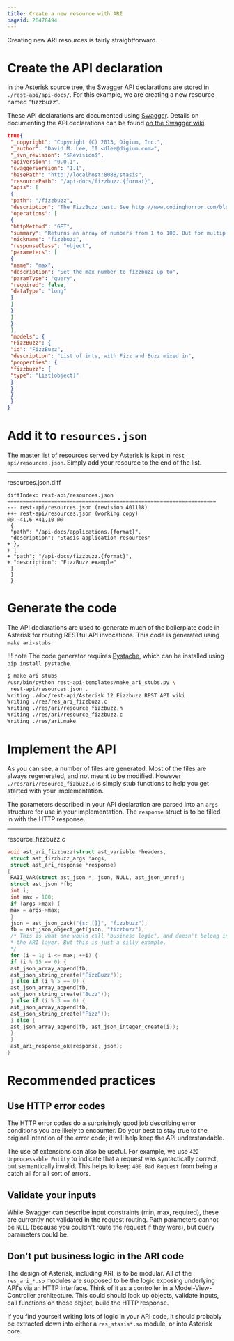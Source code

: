 ```yaml
---
title: Create a new resource with ARI
pageid: 26478494
---
```


Creating new ARI resources is fairly straightforward.

Create the API declaration
==========================

In the Asterisk source tree, the Swagger API declarations are stored in `./rest-api/api-docs/`. For this example, we are creating a new resource named "fizzbuzz".

These API declarations are documented using [Swagger](https://developers.helloreverb.com/swagger/). Details on documenting the API declarations can be found [on the Swagger wiki](https://github.com/wordnik/swagger-core/wiki/API-Declaration).

```json title="fizzbuzz.json" linenums="1"
true{
 "_copyright": "Copyright (C) 2013, Digium, Inc.",
 "_author": "David M. Lee, II <dlee@digium.com>",
 "_svn_revision": "$Revision$",
 "apiVersion": "0.0.1",
 "swaggerVersion": "1.1",
 "basePath": "http://localhost:8088/stasis",
 "resourcePath": "/api-docs/fizzbuzz.{format}",
 "apis": [
 {
 "path": "/fizzbuzz",
 "description": "The FizzBuzz test. See http://www.codinghorror.com/blog/2007/02/why-cant-programmers-program.html.",
 "operations": [
 {
 "httpMethod": "GET",
 "summary": "Returns an array of numbers from 1 to 100. But for multiples of three return \"Fizz\" instead of the number and for the multiples of five return \"Buzz\". For numbers which are multiples of both three and five return \"FizzBuzz\".",
 "nickname": "fizzbuzz",
 "responseClass": "object",
 "parameters": [
 {
 "name": "max",
 "description": "Set the max number to fizzbuzz up to",
 "paramType": "query",
 "required": false,
 "dataType": "long"
 }
 ]
 }
 ]
 }
 ],
 "models": {
 "FizzBuzz": {
 "id": "FizzBuzz",
 "description": "List of ints, with Fizz and Buzz mixed in",
 "properties": {
 "fizzbuzz": {
 "type": "List[object]"
 }
 }
 }
 }
}

```

Add it to `resources.json`
==========================

The master list of resources served by Asterisk is kept in `rest-api/resources.json`. Simply add your resource to the end of the list.

---

resources.json.diff  

```
diffIndex: rest-api/resources.json
===================================================================
--- rest-api/resources.json (revision 401118)
+++ rest-api/resources.json (working copy)
@@ -41,6 +41,10 @@
 {
 "path": "/api-docs/applications.{format}",
 "description": "Stasis application resources"
+ },
+ {
+ "path": "/api-docs/fizzbuzz.{format}",
+ "description": "FizzBuzz example"
 }
 ]
 }

```

Generate the code
=================

The API declarations are used to generate much of the boilerplate code in Asterisk for routing RESTful API invocations. This code is generated using `make ari-stubs`.

!!! note 
    The code generator requires [Pystache](https://pypi.python.org/pypi/pystache), which can be installed using `pip install pystache`.

[//]: # (end-note)

```bash title=" " linenums="1"
$ make ari-stubs
/usr/bin/python rest-api-templates/make_ari_stubs.py \
 rest-api/resources.json .
Writing ./doc/rest-api/Asterisk 12 Fizzbuzz REST API.wiki
Writing ./res/res_ari_fizzbuzz.c
Writing ./res/ari/resource_fizzbuzz.h
Writing ./res/ari/resource_fizzbuzz.c
Writing ./res/ari.make

```

Implement the API
=================

As you can see, a number of files are generated. Most of the files are always regenerated, and not meant to be modified. However `./res/ari/resource_fizbuzz.c` is simply stub functions to help you get started with your implementation.

The parameters described in your API declaration are parsed into an `args` structure for use in your implementation. The `response` struct is to be filled in with the HTTP response.

---

resource_fizzbuzz.c  

```cpp
void ast_ari_fizzbuzz(struct ast_variable *headers,
 struct ast_fizzbuzz_args *args,
 struct ast_ari_response *response)
{
 RAII_VAR(struct ast_json *, json, NULL, ast_json_unref);
 struct ast_json *fb;
 int i;
 int max = 100;
 if (args->max) {
 max = args->max;
 }
 json = ast_json_pack("{s: []}", "fizzbuzz");
 fb = ast_json_object_get(json, "fizzbuzz");
 /* This is what one would call "business logic", and doesn't belong in
 * the ARI layer. But this is just a silly example.
 */
 for (i = 1; i <= max; ++i) {
 if (i % 15 == 0) {
 ast_json_array_append(fb,
 ast_json_string_create("FizzBuzz"));
 } else if (i % 5 == 0) {
 ast_json_array_append(fb,
 ast_json_string_create("Buzz"));
 } else if (i % 3 == 0) {
 ast_json_array_append(fb,
 ast_json_string_create("Fizz"));
 } else {
 ast_json_array_append(fb, ast_json_integer_create(i));
 }
 }
 ast_ari_response_ok(response, json);
}

```

Recommended practices
=====================

Use HTTP error codes
--------------------

The HTTP error codes do a surprisingly good job describing error conditions you are likely to encounter. Do your best to stay true to the original intention of the error code; it will help keep the API understandable.

The use of extensions can also be useful. For example, we use `422 Unprocessable Entity` to indicate that a request was syntactically correct, but semantically invalid. This helps to keep `400 Bad Request` from being a  catch all for all sort of errors.

Validate your inputs
--------------------

While Swagger can describe input constraints (min, max, required), these are currently not validated in the request routing. Path parameters cannot be `NULL` (because you couldn't route the request if they were), but query parameters could be.

Don't put business logic in the ARI code
----------------------------------------

The design of Asterisk, including ARI, is to be modular. All of the `res_ari_*.so` modules are supposed to be the logic exposing underlying API's via an HTTP interface. Think of it as a controller in a Model-View-Controller architecture. This could should look up objects, validate inputs, call functions on those object, build the HTTP response.

If you find yourself writing lots of logic in your ARI code, it should probably be extracted down into either a `res_stasis*.so` module, or into Asterisk core.
